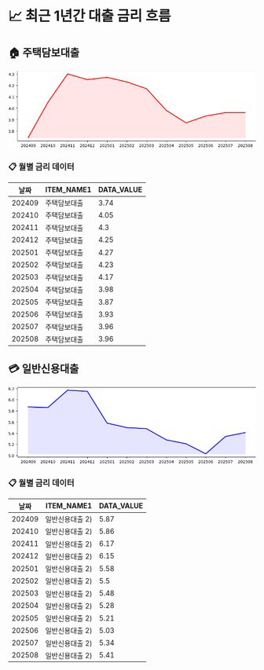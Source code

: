 # 📈 최근 1년간 대출 금리 흐름

## 🏠 주택담보대출

![주택담보대출](output/주택담보대출.png)

### 📋 월별 금리 데이터

|날짜|ITEM_NAME1|DATA_VALUE|
|---|---|---|
|202409|주택담보대출|3.74|
|202410|주택담보대출|4.05|
|202411|주택담보대출|4.3|
|202412|주택담보대출|4.25|
|202501|주택담보대출|4.27|
|202502|주택담보대출|4.23|
|202503|주택담보대출|4.17|
|202504|주택담보대출|3.98|
|202505|주택담보대출|3.87|
|202506|주택담보대출|3.93|
|202507|주택담보대출|3.96|
|202508|주택담보대출|3.96|


## 💳 일반신용대출

![일반신용대출](output/일반신용대출.png)

### 📋 월별 금리 데이터

|날짜|ITEM_NAME1|DATA_VALUE|
|---|---|---|
|202409|일반신용대출 2)|5.87|
|202410|일반신용대출 2)|5.86|
|202411|일반신용대출 2)|6.17|
|202412|일반신용대출 2)|6.15|
|202501|일반신용대출 2)|5.58|
|202502|일반신용대출 2)|5.5|
|202503|일반신용대출 2)|5.48|
|202504|일반신용대출 2)|5.28|
|202505|일반신용대출 2)|5.21|
|202506|일반신용대출 2)|5.03|
|202507|일반신용대출 2)|5.34|
|202508|일반신용대출 2)|5.41|

